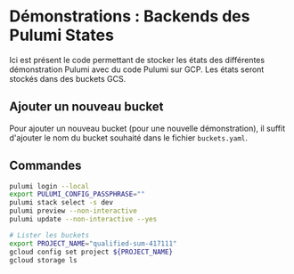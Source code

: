 # Démonstrations : Backends des Pulumi States

Ici est présent le code permettant de stocker les états des différentes démonstration Pulumi avec du code Pulumi sur GCP.
Les états seront stockés dans des buckets GCS.

## Ajouter un nouveau bucket

Pour ajouter un nouveau bucket (pour une nouvelle démonstration), il suffit d'ajouter le nom du bucket souhaité dans le fichier `buckets.yaml`.

## Commandes

```bash
pulumi login --local
export PULUMI_CONFIG_PASSPHRASE=""
pulumi stack select -s dev
pulumi preview --non-interactive
pulumi update --non-interactive --yes

# Lister les buckets
export PROJECT_NAME="qualified-sum-417111"
gcloud config set project ${PROJECT_NAME}
gcloud storage ls
```
